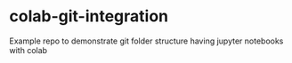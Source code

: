 # colab-git-integration
Example repo to demonstrate git folder structure having jupyter notebooks with colab
